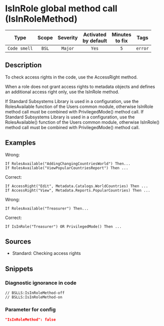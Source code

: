 # IsInRole global method call (IsInRoleMethod)

 |     Type     | Scope | Severity | Activated<br>by default | Minutes<br>to fix |  Tags   |
 |:------------:|:-----:|:--------:|:-----------------------------:|:-----------------------:|:-------:|
 | `Code smell` | `BSL` | `Major`  |             `Yes`             |           `5`           | `error` | 

<!-- Блоки выше заполняются автоматически, не трогать -->
## Description
<!-- Описание диагностики заполняется вручную. Необходимо понятным языком описать смысл и схему работу -->
To check access rights in the code, use the AccessRight method.

When a role does not grant access rights to metadata objects and defines an additional access right only, use the IsInRole method.

If Standard Subsystems Library is used in a configuration, use the RolesAvailable function of the Users common module, otherwise IsInRole method call must be combined with PrivilegedMode() method call. If Standard Subsystems Library is used in a configuration, use the RolesAvailable() function of the Users common module, otherwise IsInRole() method call must be combined with PrivilegedMode() method call.
## Examples
<!-- В данном разделе приводятся примеры, на которые диагностика срабатывает, а также можно привести пример, как можно исправить ситуацию -->
Wrong:
```bsl
If RolesAvailable("AddingChangingCountriesWorld") Then...
If RolesAvailable("ViewPopularCountriesReport") Then ...
```
Correct:
```bsl
If AccessRight("Edit", Metadata.Catalogs.WorldCountries) Then ...
If AccessRight("View", Metadata.Reports.PopularCountries) Then ...
```
Wrong:
```bsl
If RolesAvailable("Treasurer") Then...
```
Сorrect:
```bsl
If IsInRole("Treasurer") OR PrivilegedMode() Then ...
```
## Sources
<!-- Необходимо указывать ссылки на все источники, из которых почерпнута информация для создания диагностики -->

* Standard: Checking access rights

## Snippets

<!-- Блоки ниже заполняются автоматически, не трогать -->
### Diagnostic ignorance in code

```bsl
// BSLLS:IsInRoleMethod-off
// BSLLS:IsInRoleMethod-on
```

### Parameter for config

```json
"IsInRoleMethod": false
```
